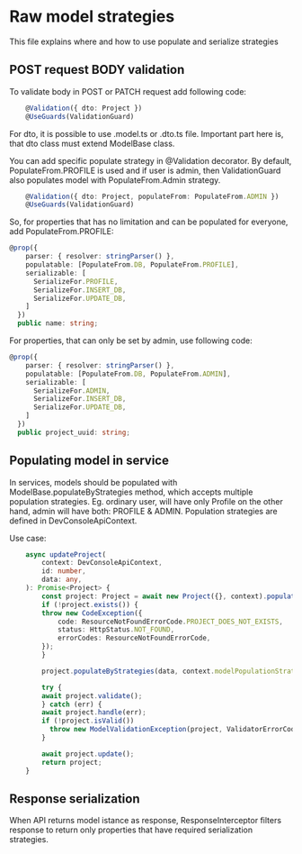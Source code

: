 # Raw model strategies

This file explains where and how to use populate and serialize strategies

## POST request BODY validation

To validate body in POST or PATCH request add following code:

```typescript
    @Validation({ dto: Project })
    @UseGuards(ValidationGuard)
```

For dto, it is possible to use .model.ts or .dto.ts file. Important part here is, that dto class must extend ModelBase class.

You can add specific populate strategy in @Validation decorator. By default, PopulateFrom.PROFILE is used and if user is admin, then ValidationGuard also populates model with PopulateFrom.Admin strategy.

```typescript
    @Validation({ dto: Project, populateFrom: PopulateFrom.ADMIN })
    @UseGuards(ValidationGuard)
```

So, for properties that has no limitation and can be populated for everyone, add PopulateFrom.PROFILE:

```typescript
@prop({
    parser: { resolver: stringParser() },
    populatable: [PopulateFrom.DB, PopulateFrom.PROFILE],
    serializable: [
      SerializeFor.PROFILE,
      SerializeFor.INSERT_DB,
      SerializeFor.UPDATE_DB,
    ]
  })
  public name: string;
```

For properties, that can only be set by admin, use following code:

```typescript
@prop({
    parser: { resolver: stringParser() },
    populatable: [PopulateFrom.DB, PopulateFrom.ADMIN],
    serializable: [
      SerializeFor.ADMIN,
      SerializeFor.INSERT_DB,
      SerializeFor.UPDATE_DB,
    ]
  })
  public project_uuid: string;
```

## Populating model in service

In services, models should be populated with ModelBase.populateByStrategies method, which accepts multiple population strategies.
Eg. ordinary user, will have only Profile on the other hand, admin will have both: PROFILE & ADMIN.
Population strategies are defined in DevConsoleApiContext.

Use case:

```typescript
    async updateProject(
        context: DevConsoleApiContext,
        id: number,
        data: any,
    ): Promise<Project> {
        const project: Project = await new Project({}, context).populateById(id);
        if (!project.exists()) {
        throw new CodeException({
            code: ResourceNotFoundErrorCode.PROJECT_DOES_NOT_EXISTS,
            status: HttpStatus.NOT_FOUND,
            errorCodes: ResourceNotFoundErrorCode,
        });
        }

        project.populateByStrategies(data, context.modelPopulationStrategies);

        try {
        await project.validate();
        } catch (err) {
        await project.handle(err);
        if (!project.isValid())
          throw new ModelValidationException(project, ValidatorErrorCode);
        }

        await project.update();
        return project;
    }
```

## Response serialization

When API returns model istance as response, ResponseInterceptor filters response to return only properties that have required serialization strategies.

